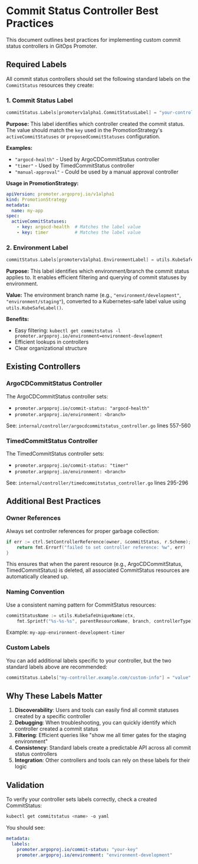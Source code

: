 # Commit Status Controller Best Practices

This document outlines best practices for implementing custom commit status controllers in GitOps Promoter.

## Required Labels

All commit status controllers should set the following standard labels on the `CommitStatus` resources they create:

### 1. Commit Status Label

```go
commitStatus.Labels[promoterv1alpha1.CommitStatusLabel] = "your-controller-key"
```

**Purpose:** This label identifies which controller created the commit status. The value should match the `key` used in the PromotionStrategy's `activeCommitStatuses` or `proposedCommitStatuses` configuration.

**Examples:**
- `"argocd-health"` - Used by ArgoCDCommitStatus controller
- `"timer"` - Used by TimedCommitStatus controller
- `"manual-approval"` - Could be used by a manual approval controller

**Usage in PromotionStrategy:**
```yaml
apiVersion: promoter.argoproj.io/v1alpha1
kind: PromotionStrategy
metadata:
  name: my-app
spec:
  activeCommitStatuses:
    - key: argocd-health  # Matches the label value
    - key: timer          # Matches the label value
```

### 2. Environment Label

```go
commitStatus.Labels[promoterv1alpha1.EnvironmentLabel] = utils.KubeSafeLabel(branch)
```

**Purpose:** This label identifies which environment/branch the commit status applies to. It enables efficient filtering and querying of commit statuses by environment.

**Value:** The environment branch name (e.g., `"environment/development"`, `"environment/staging"`), converted to a Kubernetes-safe label value using `utils.KubeSafeLabel()`.

**Benefits:**
- Easy filtering: `kubectl get commitstatus -l promoter.argoproj.io/environment=environment-development`
- Efficient lookups in controllers
- Clear organizational structure

## Existing Controllers

### ArgoCDCommitStatus Controller

The ArgoCDCommitStatus controller sets:
- `promoter.argoproj.io/commit-status: "argocd-health"`
- `promoter.argoproj.io/environment: <branch>`

See: `internal/controller/argocdcommitstatus_controller.go` lines 557-560

### TimedCommitStatus Controller

The TimedCommitStatus controller sets:
- `promoter.argoproj.io/commit-status: "timer"`
- `promoter.argoproj.io/environment: <branch>`

See: `internal/controller/timedcommitstatus_controller.go` lines 295-296

## Additional Best Practices

### Owner References

Always set controller references for proper garbage collection:

```go
if err := ctrl.SetControllerReference(owner, &commitStatus, r.Scheme); err != nil {
    return fmt.Errorf("failed to set controller reference: %w", err)
}
```

This ensures that when the parent resource (e.g., ArgoCDCommitStatus, TimedCommitStatus) is deleted, all associated CommitStatus resources are automatically cleaned up.

### Naming Convention

Use a consistent naming pattern for CommitStatus resources:

```go
commitStatusName := utils.KubeSafeUniqueName(ctx, 
    fmt.Sprintf("%s-%s-%s", parentResourceName, branch, controllerType))
```

Example: `my-app-environment-development-timer`

### Custom Labels

You can add additional labels specific to your controller, but the two standard labels above are recommended:

```go
commitStatus.Labels["my-controller.example.com/custom-info"] = "value"
```

## Why These Labels Matter

1. **Discoverability**: Users and tools can easily find all commit statuses created by a specific controller
2. **Debugging**: When troubleshooting, you can quickly identify which controller created a commit status
3. **Filtering**: Efficient queries like "show me all timer gates for the staging environment"
4. **Consistency**: Standard labels create a predictable API across all commit status controllers
5. **Integration**: Other controllers and tools can rely on these labels for their logic

## Validation

To verify your controller sets labels correctly, check a created CommitStatus:

```bash
kubectl get commitstatus <name> -o yaml
```

You should see:

```yaml
metadata:
  labels:
    promoter.argoproj.io/commit-status: "your-key"
    promoter.argoproj.io/environment: "environment-development"
```

